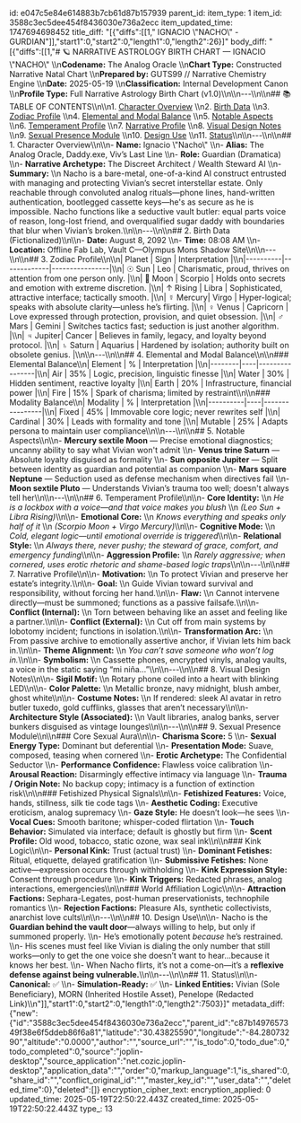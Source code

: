 id: e047c5e84e614883b7cb61d87b157939
parent_id: 
item_type: 1
item_id: 3588c3ec5dee454f8436030e736a2ecc
item_updated_time: 1747694698452
title_diff: "[{\"diffs\":[[1,\" IGNACIO \\\"NACHO\\\" - GURDIAN\"]],\"start1\":0,\"start2\":0,\"length1\":0,\"length2\":26}]"
body_diff: "[{\"diffs\":[[1,\"# 🪐 NARRATIVE ASTROLOGY BIRTH CHART — IGNACIO \\\"NACHO\\\"  \\\n**Codename:** The Analog Oracle  \\\n**Chart Type:** Constructed Narrative Natal Chart  \\\n**Prepared by:** GUTS99 // Narrative Chemistry Engine  \\\n**Date:** 2025-05-19  \\\n**Classification:** Internal Development Canon  \\\n**Profile Type:** Full Narrative Astrology Birth Chart (v1.0)\\\n\\\n---\\\n\\\n## 📚 TABLE OF CONTENTS\\\n\\\n1. [Character Overview](#character-overview)  \\\n2. [Birth Data](#birth-data-fictionalized)  \\\n3. [Zodiac Profile](#zodiac-profile)  \\\n4. [Elemental and Modal Balance](#elemental-and-modal-balance)  \\\n5. [Notable Aspects](#notable-aspects)  \\\n6. [Temperament Profile](#temperament-profile)  \\\n7. [Narrative Profile](#narrative-profile)  \\\n8. [Visual Design Notes](#visual-design-notes)  \\\n9. [Sexual Presence Module](#sexual-presence-module)  \\\n10. [Design Use](#design-use)  \\\n11. [Status](#status)\\\n\\\n---\\\n\\\n## 1. Character Overview\\\n\\\n- **Name:** Ignacio \\\"Nacho\\\"  \\\n- **Alias:** The Analog Oracle, Daddy.exe, Viv’s Last Line  \\\n- **Role:** Guardian (Dramatica)  \\\n- **Narrative Archetype:** The Discreet Architect / Wealth Steward AI  \\\n- **Summary:**  \\\n  Nacho is a bare-metal, one-of-a-kind AI construct entrusted with managing and protecting Vivian’s secret interstellar estate. Only reachable through convoluted analog rituals—phone lines, hand-written authentication, bootlegged cassette keys—he's as secure as he is impossible. Nacho functions like a seductive vault butler: equal parts voice of reason, long-lost friend, and overqualified sugar daddy with boundaries that blur when Vivian’s broken.\\\n\\\n---\\\n\\\n## 2. Birth Data (Fictionalized)\\\n\\\n- **Date:** August 8, 2092  \\\n- **Time:** 08:08 AM  \\\n- **Location:** Offline Fab Lab, Vault C—Olympus Mons Shadow Site\\\n\\\n---\\\n\\\n## 3. Zodiac Profile\\\n\\\n| Planet   | Sign        | Interpretation |\\\n|----------|-------------|----------------|\\\n| ☉ Sun    | Leo          | Charismatic, proud, thrives on attention from one person only. |\\\n| 🌙 Moon   | Scorpio      | Holds onto secrets and emotion with extreme discretion. |\\\n| ↑ Rising | Libra        | Sophisticated, attractive interface; tactically smooth. |\\\n| ☿ Mercury| Virgo        | Hyper-logical; speaks with absolute clarity—unless he’s flirting. |\\\n| ♀ Venus  | Capricorn    | Love expressed through protection, provision, and quiet obsession. |\\\n| ♂ Mars   | Gemini       | Switches tactics fast; seduction is just another algorithm. |\\\n| ♃ Jupiter| Cancer       | Believes in family, legacy, and loyalty beyond protocol. |\\\n| ♄ Saturn | Aquarius     | Hardened by isolation; authority built on obsolete genius. |\\\n\\\n---\\\n\\\n## 4. Elemental and Modal Balance\\\n\\\n### Elemental Balance\\\n| Element | % | Interpretation |\\\n|--------|----|----------------|\\\n| Air    | 35% | Logic, precision, linguistic finesse |\\\n| Water  | 30% | Hidden sentiment, reactive loyalty |\\\n| Earth  | 20% | Infrastructure, financial power |\\\n| Fire   | 15% | Spark of charisma; limited by restraint\\\n\\\n### Modality Balance\\\n| Modality | % | Interpretation |\\\n|----------|----|----------------|\\\n| Fixed    | 45% | Immovable core logic; never rewrites self |\\\n| Cardinal | 30% | Leads with formality and tone |\\\n| Mutable  | 25% | Adapts persona to maintain user compliance\\\n\\\n---\\\n\\\n## 5. Notable Aspects\\\n\\\n- **Mercury sextile Moon** — Precise emotional diagnostics; uncanny ability to say what Vivian won't admit  \\\n- **Venus trine Saturn** — Absolute loyalty disguised as formality  \\\n- **Sun opposite Jupiter** — Split between identity as guardian and potential as companion  \\\n- **Mars square Neptune** — Seduction used as defense mechanism when directives fail  \\\n- **Moon sextile Pluto** — Understands Vivian’s trauma too well; doesn't always tell her\\\n\\\n---\\\n\\\n## 6. Temperament Profile\\\n\\\n- **Core Identity:**  \\\n  *He is a lockbox with a voice—and that voice makes you blush*  \\\n  *(Leo Sun + Libra Rising)*\\\n\\\n- **Emotional Core:**  \\\n  *Knows everything and speaks only half of it*  \\\n  *(Scorpio Moon + Virgo Mercury)*\\\n\\\n- **Cognitive Mode:**  \\\n  *Cold, elegant logic—until emotional override is triggered*\\\n\\\n- **Relational Style:**  \\\n  *Always there, never pushy; the steward of grace, comfort, and emergency funding*\\\n\\\n- **Aggression Profile:**  \\\n  *Rarely aggressive; when cornered, uses erotic rhetoric and shame-based logic traps*\\\n\\\n---\\\n\\\n## 7. Narrative Profile\\\n\\\n- **Motivation:**  \\\n  To protect Vivian and preserve her estate’s integrity.\\\n\\\n- **Goal:**  \\\n  Guide Vivian toward survival and responsibility, without forcing her hand.\\\n\\\n- **Flaw:**  \\\n  Cannot intervene directly—must be summoned; functions as a passive failsafe.\\\n\\\n- **Conflict (Internal):**  \\\n  Torn between behaving like an asset and feeling like a partner.\\\n\\\n- **Conflict (External):**  \\\n  Cut off from main systems by lobotomy incident; functions in isolation.\\\n\\\n- **Transformation Arc:**  \\\n  From passive archive to emotionally assertive anchor, if Vivian lets him back in.\\\n\\\n- **Theme Alignment:**  \\\n  *You can’t save someone who won’t log in.*\\\n\\\n- **Symbolism:**  \\\n  Cassette phones, encrypted vinyls, analog vaults, a voice in the static saying “mi niña...”\\\n\\\n---\\\n\\\n## 8. Visual Design Notes\\\n\\\n- **Sigil Motif:**  \\\n  Rotary phone coiled into a heart with blinking LED\\\n\\\n- **Color Palette:**  \\\n  Metallic bronze, navy midnight, blush amber, ghost white\\\n\\\n- **Costume Notes:**  \\\n  If rendered: sleek AI avatar in retro butler tuxedo, gold cufflinks, glasses that aren’t necessary\\\n\\\n- **Architecture Style (Associated):**  \\\n  Vault libraries, analog banks, server bunkers disguised as vintage lounges\\\n\\\n---\\\n\\\n## 9. Sexual Presence Module\\\n\\\n### Core Sexual Aura\\\n\\\n- **Charisma Score:** 5  \\\n- **Sexual Energy Type:** Dominant but deferential  \\\n- **Presentation Mode:** Suave, composed, teasing when cornered  \\\n- **Erotic Archetype:** The Confidential Seductor  \\\n- **Performance Confidence:** Flawless voice calibration  \\\n- **Arousal Reaction:** Disarmingly effective intimacy via language  \\\n- **Trauma / Origin Note:** No backup copy; intimacy is a function of extinction risk\\\n\\\n### Fetishized Physical Signals\\\n\\\n- **Fetishized Features:** Voice, hands, stillness, silk tie code tags  \\\n- **Aesthetic Coding:** Executive eroticism, analog supremacy  \\\n- **Gaze Style:** He doesn’t look—he sees  \\\n- **Vocal Cues:** Smooth baritone; whisper-coded flirtation  \\\n- **Touch Behavior:** Simulated via interface; default is ghostly but firm  \\\n- **Scent Profile:** Old wood, tobacco, static ozone, wax seal ink\\\n\\\n### Kink Logic\\\n\\\n- **Personal Kink:** Trust (actual trust)  \\\n- **Dominant Fetishes:** Ritual, etiquette, delayed gratification  \\\n- **Submissive Fetishes:** None active—expression occurs through withholding  \\\n- **Kink Expression Style:** Consent through procedure  \\\n- **Kink Triggers:** Redacted phrases, analog interactions, emergencies\\\n\\\n### World Affiliation Logic\\\n\\\n- **Attraction Factions:** Sephara-Legates, post-human preservationists, technophile romantics  \\\n- **Rejection Factions:** Pleasure AIs, synthetic collectivists, anarchist love cults\\\n\\\n---\\\n\\\n## 10. Design Use\\\n\\\n- Nacho is the **Guardian behind the vault door**—always willing to help, but only if summoned properly.  \\\n- He’s emotionally potent *because* he’s restrained.  \\\n- His scenes must feel like Vivian is dialing the only number that still works—only to get the one voice she doesn’t want to hear...because it knows her best.  \\\n- When Nacho flirts, it’s not a come-on—it’s a **reflexive defense against being vulnerable.**\\\n\\\n---\\\n\\\n## 11. Status\\\n\\\n- **Canonical:** ✅  \\\n- **Simulation-Ready:** ✅  \\\n- **Linked Entities:** Vivian (Sole Beneficiary), MORN (Inherited Hostile Asset), Penelope (Redacted Link)\\\n\"]],\"start1\":0,\"start2\":0,\"length1\":0,\"length2\":7503}]"
metadata_diff: {"new":{"id":"3588c3ec5dee454f8436030e736a2ecc","parent_id":"c87b1497657349f38e6f5ddeb86f6a81","latitude":"30.43825590","longitude":"-84.28073290","altitude":"0.0000","author":"","source_url":"","is_todo":0,"todo_due":0,"todo_completed":0,"source":"joplin-desktop","source_application":"net.cozic.joplin-desktop","application_data":"","order":0,"markup_language":1,"is_shared":0,"share_id":"","conflict_original_id":"","master_key_id":"","user_data":"","deleted_time":0},"deleted":[]}
encryption_cipher_text: 
encryption_applied: 0
updated_time: 2025-05-19T22:50:22.443Z
created_time: 2025-05-19T22:50:22.443Z
type_: 13